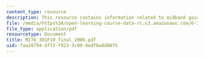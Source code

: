 ```yaml
---
content_type: resource
description: This resource contains information related to midband gain.
file: /media/https%3A/open-learning-course-data-rc.s3.amazonaws.com/6-301-solid-state-circuits-fall-2010/faa20794df72f9233c099edf8a8d88f5_MIT6_301F10_final_2006.pdf
file_type: application/pdf
resourcetype: Document
title: MIT6_301F10_final_2006.pdf
uid: faa20794-df72-f923-3c09-9edf8a8d88f5
---
```


